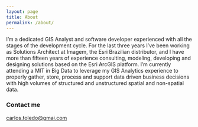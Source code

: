 ```yaml
---
layout: page
title: About
permalink: /about/
---
```


I’m a dedicated GIS Analyst and software developer experienced with all the stages of the
development cycle. For the last three years I’ve been working as Solutions Architect at Imagem, the Esri
Brazilian distributor, and I have more than fifteen years of experience consulting, modeling, developing
and designing solutions based on the Esri ArcGIS platform. I’m currently attending a MIT in Big Data
to leverage my GIS Analytics experience to properly gather, store, process and support data driven
business decisions with high volumes of structured and unstructured spatial and non-spatial data.

### Contact me

[carlos.toledo@gmai.com](mailto:carlos.toledo@gmail.com)

